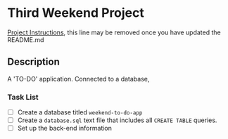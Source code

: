 # Third Weekend Project

[Project Instructions](./INSTRUCTIONS.md), this line may be removed once you have updated the README.md

## Description

A 'TO-DO' application. Connected to a database, 

### Task List
- [ ] Create a database titled `weekend-to-do-app`
- [ ] Create a `database.sql` text file that includes all `CREATE TABLE` queries.
- [ ] Set up the back-end information